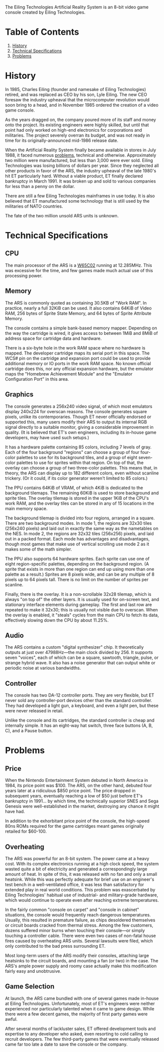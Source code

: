 <!--*- word-wrap: t; mode:markdown -*-->

The Eiling Technologies Artificial Reality System is an 8-bit video game console created by Eiling Technologies.

# Table of Contents
1. [History](#history)
2. [Technical Specifications](#technical)
3. [Problems](#problems)

# History<a name="history">

In 1985, Charles Eiling (founder and namesake of Eiling Technologies) retired, and was replaced as CEO by his son, Lyle Eiling. The new CEO foresaw the industry upheaval that the microcomputer revolution would soon bring to a head, and in November 1985 ordered the creation of a video game console.

As the years dragged on, the company poured more of its staff and money onto the project. Its existing engineers were highly skilled, but until that point had only worked on high-end electronics for corporations and militaries. The project severely overran its budget, and was not ready in time for its originally-announced mid-1986 release date.

When the Artificial Reality System finally became available in stores in July 1988, it faced numerous [problems](#problems), technical and otherwise. Approximately two million were manufactured, but less than 3,000 were ever sold. Eiling Technologies was losing billions of dollars per year. Since they neglected all other products in favor of the ARS, the industry upheaval of the late 1980's hit ET particularly hard. Without a viable product, ET finally declared bankruptcy in March 1991. It was broken up and sold to various companies for less than a penny on the dollar.

There are still a few Eiling Technologies mainframes in use today. It is also believed that ET manufactured some technology that is still used by the militaries of NATO countries.

The fate of the two million unsold ARS units is unknown.

# Technical Specifications<a name="technical">

## CPU<a name="cpu">

The main processor of the ARS is a [W65C02](https://en.wikipedia.org/wiki/WDC_65C02) running at 12.285MHz. This was excessive for the time, and few games made much actual use of this processing power.

## Memory<a name="memory">

The ARS is commonly quoted as containing 30.5KB of "Work RAM". In practice, nearly a full 32KiB can be used. It also contains 64KiB of Video RAM, 256 bytes of Sprite State Memory, and 64 bytes of Sprite Attribute Memory.

The console contains a simple bank-based memory mapper. Depending on the way the cartridge is wired, it gives access to between 1MiB and 8MiB of address space for cartridge data and hardware.

There is a six-byte hole in the work RAM space where no hardware is mapped. The developer cartridge maps its serial port in this space. The WCS# pin on the cartridge and expansion port could be used to provide additional memory or IO ports in the work RAM space. No known official cartridge does this, nor any official expansion hardware, but the emulator maps the "Homebrew Achievement Module" and the "Emulator Configuration Port" in this area.

## Graphics<a name="graphics">

The console generates a 256x240 video signal, of which most emulators display 240x224 for overscan reasons. The console generates square pixels, unlike its contemporaries. Though ET never officially endorsed or supported this, many users modify their ARS to output its internal RGB signal directly to a suitable monitor, giving a considerable improvement in quality. (It is believed that ET's own engineers, including its in-house game developers, may have used such setups.)

It has a hardware palette containing 85 colors, including 7 levels of gray. Each of the four background "regions" can choose a group of four four-color palettes to use for its background tiles, and a group of eight seven-color palettes to use for sprites within that region. On top of that, the overlay can choose a group of two three-color palettes. This means that, in theory, the ARS can display up to 182 different colors, even without scanline trickery. (Or it could, if its color generator weren't limited to 85 colors.)

The PPU contains 64KiB of VRAM, of which 4KiB is dedicated to the background tilemaps. The remaining 60KiB is used to store background and sprite tiles. The overlay tilemap is stored in the upper 1KiB of the CPU's work RAM, and the overlay tiles can be stored in any of 15 locations in the main memory space.

The background tilemap is divided into four regions, arranged in a square. There are two background modes. In mode 1, the regions are 32x30 tiles (256x240 pixels) and laid out in exactly the same way as the nametables on the NES. In mode 2, the regions are 32x32 tiles (256x256) pixels, and laid out in a packed format. Each mode has advantages and disadvantages, though most games that make use of vertical scrolling use mode 2 as it makes some of the math simpler.

The PPU also supports 64 hardware sprites. Each sprite can use one of eight region-specific palettes, depending on the background region. (A sprite that exists in more than one region can end up using more than one palette as a result.) Sprites are 8 pixels wide, and can be any multiple of 8 pixels up to 64 pixels tall. There is no limit on the number of sprites per scanline.

Finally, there is the overlay. It is a non-scrollable 32x28 tilemap, which is always "on top of" the other layers. It is usually used for on-screen text, and stationary interface elements during gameplay. The first and last row are repeated to make it 32x30; this is usually not visible due to overscan. When the overlay is enabled, it "steals" cycles from the main CPU to fetch its data, effectively slowing down the CPU by about 11.25%.

## Audio

The ARS contains a custom "digital synthesizer" chip. It theoretically outputs at just over 47988Hz&mdash;the main clock divided by 256. It supports seven "voices", each of which can be a square, sawtooth, triangle, pulse, or strange hybrid wave. It also has a noise generator that can output white or periodic noise at various bandwidths.

## Controller

The console has two DA-12 controller ports. They are very flexible, but ET never sold any controller-port devices other than the standard controller. They had developed a light gun, a keyboard, and even a light pen, but these were never released in retail.

Unlike the console and its cartridges, the standard controller is cheap and internally simple. It has an eight-way hat switch, three face buttons (A, B, C), and a Pause button.

# Problems<a name="problems">

## Price<a name="price">

When the Nintendo Entertainment System debuted in North America in 1984, its price point was $100. The ARS, on the other hand, debuted four years later at a ridiculous $850 price point. The price dropped in subsequent years, eventually reaching a low of $50 just before ET's bankruptcy in 1991... by which time, the technically superior SNES and Sega Genesis were well-established in the market, destroying any chance it might have had.

In addition to the exhorbitant price point of the console, the high-speed 80ns ROMs required for the game cartridges meant games originally retailed for $60-100.

## Overheating<a name="overheating">

The ARS was powerful for an 8-bit system. The power came at a heavy cost. With its complex electronics running at a high clock speed, the system wasted quite a bit of electricity and generated a correspondingly large amount of heat. In spite of this, it was released with no fan and only a small heatsink. While this was perfectly adequate for brief use on an engineer's test bench in a well-ventilated office, it was less than satisfactory for extended play in real world conditions. This problem was exascerbated by Eiling Technologies' habitual use of industrial- and military-grade hardware, which would continue to operate even after reaching extreme temperatures.

In the fairly common "console on carpet" and "console in cabinet" situations, the console would frequently reach dangerous temperatures. Usually, this resulted in premature failure, as chips desoldered themselves or circuit boards cracked from thermal stress. Among the few customers, dozens suffered minor burns when touching their console&mdash;or simply touching a controller cable. There were even two cases of non-fatal house fires caused by overheating ARS units. Several lawsuits were filed, which only contributed to the bad press surrounding ET.

Most long-term users of the ARS modify their consoles, attaching large heatsinks to the circuit boards, and mounting a fan (or two) in the case. The ARS's ample power supply and roomy case actually make this modification fairly easy and unobtrusive.

## Game Selection<a name="gamesel">

At launch, the ARS came bundled with one of several games made in-house at Eiling Technologies. Unfortunately, most of ET's engineers were neither experienced nor particularly talented when it came to game design. While there were a few decent games, the majority of first party games were awful.

After several months of lackluster sales, ET offered development tools and expertise to any developer who asked, even resorting to cold calling to recruit developers. The few third-party games that were eventually released came far too late a date to save the console or the company.
